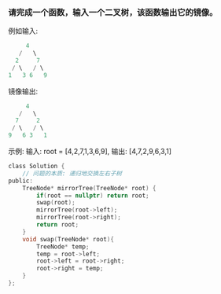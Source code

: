 ### 请完成一个函数，输入一个二叉树，该函数输出它的镜像。
例如输入:
```c
     4
   /   \
  2     7
 / \   / \
1   3 6   9
```
镜像输出:
```c
     4
   /   \
  7     2
 / \   / \
9   6 3   1
```
示例: 输入: root = [4,2,7,1,3,6,9], 输出: [4,7,2,9,6,3,1]
```c
class Solution {
    // 问题的本质: 递归地交换左右子树
public:
    TreeNode* mirrorTree(TreeNode* root) {
        if(root == nullptr) return root;
        swap(root);
        mirrorTree(root->left);
        mirrorTree(root->right);
        return root;
    }
    void swap(TreeNode* root){
        TreeNode* temp;
        temp = root->left;
        root->left = root->right;
        root->right = temp;
    }
};
```